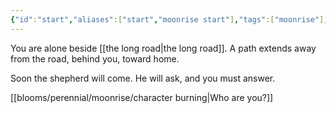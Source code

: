 ```yaml
---
{"id":"start","aliases":["start","moonrise start"],"tags":["moonrise"],"date-created":"2022-08-26T22:20","date-modified":"2023-12-22T22:09","dg-publish":true,"title":"start","permalink":"/blooms/perennial/moonrise/start/","dgPassFrontmatter":true}
---
```


You are alone beside [[the long road\|the long road]]. A path extends away from the road, behind you, toward home.

Soon the shepherd will come. He will ask, and you must answer.

[[blooms/perennial/moonrise/character burning\|Who are you?]]
